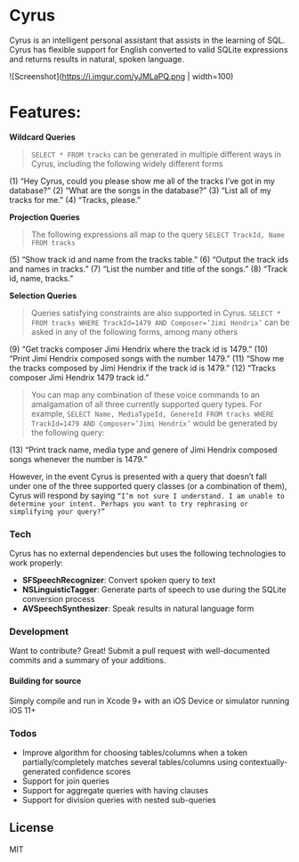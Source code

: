 # Cyrus
Cyrus is an intelligent personal assistant that assists in the learning of SQL. Cyrus has flexible support for English converted to valid SQLite expressions and returns results in natural, spoken language.

![Screenshot](https://i.imgur.com/yJMLaPQ.png | width=100)

# Features:
**Wildcard Queries**
> `SELECT * FROM tracks` can be generated in multiple different ways in Cyrus, including
the following widely different forms

(1) “Hey Cyrus, could you please show me all of the tracks I’ve got
in my database?”
(2) “What are the songs in the database?”
(3) “List all of my tracks for me.”
(4) “Tracks, please.”

**Projection Queries**

>The following expressions all map to the query `SELECT TrackId, Name FROM tracks`

(5) “Show track id and name from the tracks table.”
(6) “Output the track ids and names in tracks.”
(7) “List the number and title of the songs.”
(8) “Track id, name, tracks.”

**Selection Queries**
> Queries satisfying constraints are also supported in Cyrus. `SELECT * FROM
tracks WHERE TrackId=1479 AND Composer=’Jimi Hendrix’` can be asked in any of the following forms, among many others

(9) “Get tracks composer Jimi Hendrix where the track id is 1479.”
(10) “Print Jimi Hendrix composed songs with the number 1479.”
(11) “Show me the tracks composed by Jimi Hendrix if the track id
is 1479.”
(12) “Tracks composer Jimi Hendrix 1479 track id.”

>You can map any combination of these voice commands to an amalgamation of all three currently supported query types. For example, `SELECT Name, MediaTypeId, GenereId FROM
tracks WHERE TrackId=1479 AND Composer=’Jimi Hendrix’` would be generated by the following query:

(13) “Print track name, media type and genere of Jimi Hendrix
composed songs whenever the number is 1479.”

However, in the event Cyrus is presented with a query that doesn’t fall under one of the three supported query classes (or a combination of them), Cyrus will respond by saying `“I’m not sure I understand. I am unable to determine your intent. Perhaps you want to try rephrasing or simplifying your query?”`

### Tech

Cyrus has no external dependencies but uses the following technologies to work properly:
* **SFSpeechRecognizer**: Convert spoken query to text
* **NSLinguisticTagger**: Generate parts of speech to use during the SQLite conversion process
* **AVSpeechSynthesizer**: Speak results in natural language form

### Development

Want to contribute? Great! Submit a pull request with well-documented commits and a summary of your additions.

#### Building for source
Simply compile and run in Xcode 9+ with an iOS Device or simulator running iOS 11+

### Todos
 - Improve algorithm for choosing tables/columns when a token partially/completely matches several tables/columns using contextually-generated confidence scores
 - Support for join queries
 - Support for aggregate queries with having clauses
 - Support for division queries with nested sub-queries

License
----

MIT
